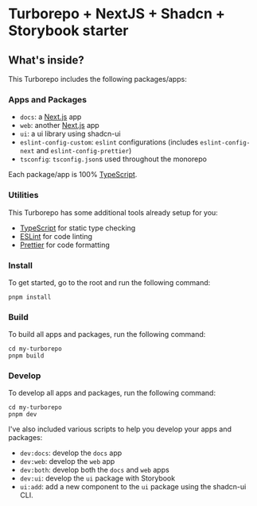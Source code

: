 # Turborepo + NextJS + Shadcn + Storybook starter

## What's inside?

This Turborepo includes the following packages/apps:

### Apps and Packages

- `docs`: a [Next.js](https://nextjs.org/) app
- `web`: another [Next.js](https://nextjs.org/) app
- `ui`: a ui library using shadcn-ui
- `eslint-config-custom`: `eslint` configurations (includes `eslint-config-next` and `eslint-config-prettier`)
- `tsconfig`: `tsconfig.json`s used throughout the monorepo

Each package/app is 100% [TypeScript](https://www.typescriptlang.org/).

### Utilities

This Turborepo has some additional tools already setup for you:

- [TypeScript](https://www.typescriptlang.org/) for static type checking
- [ESLint](https://eslint.org/) for code linting
- [Prettier](https://prettier.io) for code formatting

### Install

To get started, go to the root and run the following command:

```
pnpm install
```

### Build

To build all apps and packages, run the following command:

```
cd my-turborepo
pnpm build
```

### Develop

To develop all apps and packages, run the following command:

```
cd my-turborepo
pnpm dev
```

I've also included various scripts to help you develop your apps and packages:

- `dev:docs`: develop the `docs` app
- `dev:web`: develop the `web` app
- `dev:both`: develop both the `docs` and `web` apps
- `dev:ui`: develop the `ui` package with Storybook
- `ui:add`: add a new component to the `ui` package using the shadcn-ui CLI.
